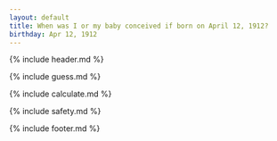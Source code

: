 ```yaml
---
layout: default
title: When was I or my baby conceived if born on April 12, 1912?
birthday: Apr 12, 1912
---
```


{% include header.md %}

{% include guess.md %}

{% include calculate.md %}

{% include safety.md %}

{% include footer.md %}



